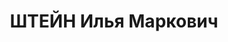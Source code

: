 ---
title: ШТЕЙН Илья Маркович
description: 1893 года рождения, первый секретарь райкома партии гор.Пролетарска,
  Азово-Черноморского края. По приговору Выездной Сессии Военной Коллегии Верховного
  суда СССР по ст. 58-7, ст.58-8, ст.58-11 УК РСФСР приговорён к ВМН - расстрелу.
  Реабилитирован 9 мая 1957 года Военной Коллегией Верховного Суда СССР. 17 января
  1957 года бюро Ростовского обкома КПСС реабилитирован посмертно в партийном отношении.
---